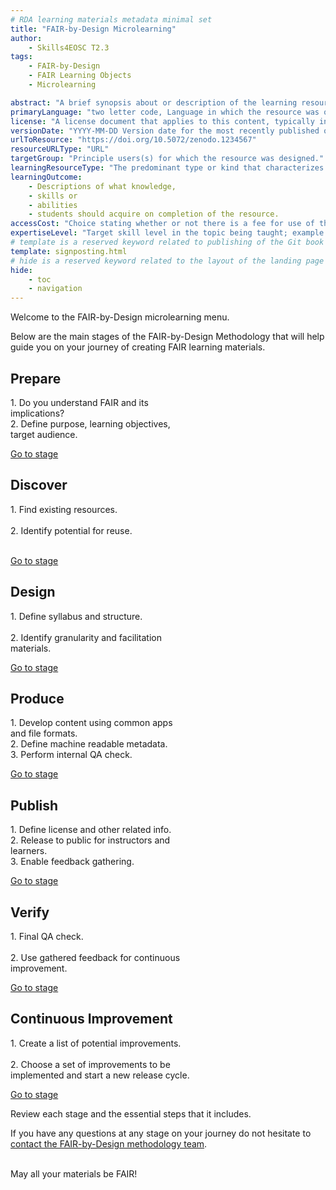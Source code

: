 ```yaml
---
# RDA learning materials metadata minimal set
title: "FAIR-by-Design Microlearning"
author: 
    - Skills4EOSC T2.3
tags: 
    - FAIR-by-Design
    - FAIR Learning Objects
    - Microlearning

abstract: "A brief synopsis about or description of the learning resource."
primaryLanguage: "two letter code, Language in which the resource was originally published or made available."
license: "A license document that applies to this content, typically indicated by URL"
versionDate: "YYYY-MM-DD Version date for the most recently published or broadcast resource."
urlToResource: "https://doi.org/10.5072/zenodo.1234567"
resourceURLType: "URL"
targetGroup: "Principle users(s) for which the resource was designed."
learningResourceType: "The predominant type or kind that characterizes the learning resource."
learningOutcome: 
    - Descriptions of what knowledge, 
    - skills or 
    - abilities 
    - students should acquire on completion of the resource.
accessCost: "Choice stating whether or not there is a fee for use of the resource (CV = Y/N/Maybe with recommendation that further explanation of “Maybe” goes in the Description field"
expertiseLevel: "Target skill level in the topic being taught; example values include: beginner, intermediate, advanced"
# template is a reserved keyword related to publishing of the Git book itself and not part of the RDA metadata schema. Please leave it as is and don't edit it manually
template: signposting.html
# hide is a reserved keyword related to the layout of the landing page and not part of the RDA metadata schema. Please leave it as is and don't edit it manually
hide:
    - toc
    - navigation
---
```

<div class="container bg-dark p-5 mb-3">
  <div class="row row-xl p-xl-5">
    <div class="col col-xl p-xl-5">
        <div class="p-5 mx-2 bg-dark text-white">
            <p> Welcome to the FAIR-by-Design microlearning menu. </p>
            <p>Below are the main stages of the FAIR-by-Design Methodology that will help guide you on your journey of creating FAIR learning materials.</p>
        </div>
    </div>
  </div>
</div>


<div class="row">
  <div class="col-sm-4">
    <div class="card text-white bg-primary mb-3" style="max-width: 18rem;">
      <div class="card-body">
        <h2 class="card-title" color=red;>Prepare</h2>
        <p class="card-text">1. Do you understand FAIR and its implications?</br>2. Define purpose, learning objectives, target audience.</p>
        <a href="https://fair-by-design-methodology.github.io/microlearning/latest/01%20Prepare/prepare/" class="btn btn-outline-primary stretched-link">Go to stage</a>
      </div>
    </div>
  </div>

  <div class="col-sm-4">
    <div class="card text-white bg-secondary mb-3" style="max-width: 18rem;">
      <div class="card-body">
        <h2 class="card-title">Discover</h2>
        <p class="card-text">1. Find existing resources. </br></br>2. Identify potential for reuse.</br></br></p>
        <a href="https://fair-by-design-methodology.github.io/microlearning/latest/02%20Discover/discover/" class="btn btn-outline-secondary stretched-link">Go to stage</a>
      </div>
    </div>
  </div>

  <div class="col-sm-4">
    <div class="card text-white bg-success mb-3" style="max-width: 18rem;">
      <div class="card-body">
        <h2 class="card-title">Design</h2>
        <p class="card-text">1. Define syllabus and structure. </br></br>2. Identify granularity and facilitation materials.</p>
        <a href="https://fair-by-design-methodology.github.io/microlearning/latest/03%20Design/design/" class="btn btn-outline-success stretched-link">Go to stage</a>
      </div>
    </div>
  </div>

  <div class="col-sm-4">
    <div class="card text-white bg-danger mb-3" style="max-width: 18rem;">
      <div class="card-body">
        <h2 class="card-title">Produce</h2>
        <p class="card-text">1. Develop content using common apps and file formats. </br> 2. Define machine readable metadata. </br> 3. Perform internal QA check.</p>
        <a href="https://fair-by-design-methodology.github.io/microlearning/latest/04%20Produce/produce/" class="btn btn-outline-danger stretched-link">Go to stage</a>
      </div>
    </div>
  </div>

  <div class="col-sm-4">
    <div class="card text-white bg-warning mb-3" style="max-width: 18rem;">
      <div class="card-body">
        <h2 class="card-title">Publish</h2>
        <p class="card-text">1. Define license and other related info. </br>2. Release to public for instructors and learners. </br>3. Enable feedback gathering.</p>
        <a href="https://fair-by-design-methodology.github.io/microlearning/latest/05%20Publish/publish/" class="btn btn-outline-warning stretched-link">Go to stage</a>
      </div>
    </div>
  </div>

  <div class="col-sm-4">
    <div class="card text-white bg-info mb-3" style="max-width: 18rem;">
      <div class="card-body">
        <h2 class="card-title">Verify</h2>
        <p class="card-text">1. Final QA check. </br> </br> 2. Use gathered feedback for continuous improvement.</br></p>
        <a href="https://fair-by-design-methodology.github.io/microlearning/latest/06%20Verify/verify/" class="btn btn-outline-info stretched-link">Go to stage</a>
      </div>
    </div>
  </div>
</div>

<div class="row">
  <div class="col-sm-4">
    <div class="card bg-light mb-3" style="max-width: 18rem;">
      <div class="card-body">
        <i class="fa fa-refresh fa-spin fa-3x fa-fw"></i>
      </div>
    </div>
  </div>

  <div class="col-sm-4">
    <div class="card bg-light mb-3" style="max-width: 18rem;">
      <div class="card-body">
        <h2 class="card-title">Continuous Improvement</h2>
        <p class="card-text">1. Create a list of potential improvements. </br></br> 2. Choose a set of improvements to be implemented and start a new release cycle.</br></p>
        <a href="https://fair-by-design-methodology.github.io/microlearning/latest/06%20Verify/verify/" class="btn btn-outline-light stretched-link">Go to stage</a>
      </div>
    </div>
  </div>

  <div class="col-sm-4">
    <div class="card bg-light mb-3" style="max-width: 18rem;">
      <div class="card-body">
        <i class="fa fa-refresh fa-spin fa-3x fa-fw"></i>
      </div>
    </div>
  </div>
</div>
  
<div class="container bg-dark p-5">
  <div class="row row-xl p-xl-5">
    <div class="col col-xl p-xl-5">
        <div class="p-5 mx-2 bg-dark text-white">
            <p>Review each stage and the essential steps that it includes.</p> 
            <p>If you have any questions at any stage on your journey do not hesitate to <a href="mailto:sonja.filiposka@finki.ukim.mk">contact the FAIR-by-Design methodology team</a>.</p>
            <p></br>May all your materials be FAIR!</p> 
        </div>
    </div>
  </div>
</div>
